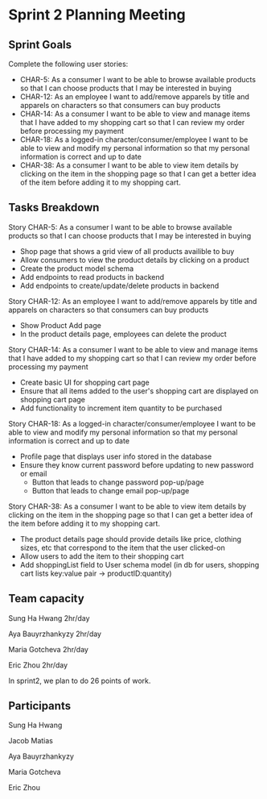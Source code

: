 # Sprint 2 Planning Meeting
## Sprint Goals
Complete the following user stories:
- CHAR-5: As a consumer I want to be able to browse available products so that I can choose products that I may be interested in buying
- CHAR-12: As an employee I want to add/remove apparels by title and apparels on characters so that consumers can buy products
- CHAR-14: As a consumer I want to be able to view and manage items that I have added to my shopping cart so that I can review my order before processing my payment
- CHAR-18: As a logged-in character/consumer/employee I want to be able to view and modify my personal information so that my personal information is correct and up to date
- CHAR-38: As a consumer I want to be able to view item details by clicking on the item in the shopping page so that I can get a better idea of the item before adding it to my shopping cart.

## Tasks Breakdown
Story CHAR-5: As a consumer I want to be able to browse available products so that I can choose products that I may be interested in buying
- Shop page that shows a grid view of all products availible to buy
- Allow consumers to view the product details by clicking on a product
- Create the product model schema
- Add endpoints to read products in backend
- Add endpoints to create/update/delete products in backend

Story CHAR-12: As an employee I want to add/remove apparels by title and apparels on characters so that consumers can buy products
- Show Product Add page
- In the product details page, employees can delete the product

Story CHAR-14: As a consumer I want to be able to view and manage items that I have added to my shopping cart so that I can review my order before processing my payment
- Create basic UI for shopping cart page
- Ensure that all items added to the user's shopping cart are displayed on shopping cart page 
- Add functionality to increment item quantity to be purchased

Story CHAR-18: As a logged-in character/consumer/employee I want to be able to view and modify my personal information so that my personal information is correct and up to date
- Profile page that displays user info stored in the database
- Ensure they know current password before updating to new password or email
    - Button that leads to change password pop-up/page
    - Button that leads to change email pop-up/page

Story CHAR-38: As a consumer I want to be able to view item details by clicking on the item in the shopping page so that I can get a better idea of the item before adding it to my shopping cart.
- The product details page should provide details like price, clothing sizes, etc that correspond to the item that
  the user clicked-on
- Allow users to add the item to their shopping cart 
- Add shoppingList field to User schema model
(in db for users, shopping cart lists key:value pair -> productID:quantity)



## Team capacity
Sung Ha Hwang 2hr/day

Aya Bauyrzhankyzy 2hr/day

Maria Gotcheva 2hr/day

Eric Zhou 2hr/day

In sprint2, we plan to do 26 points of work.

## Participants
Sung Ha Hwang

Jacob Matias

Aya Bauyrzhankyzy

Maria Gotcheva

Eric Zhou
